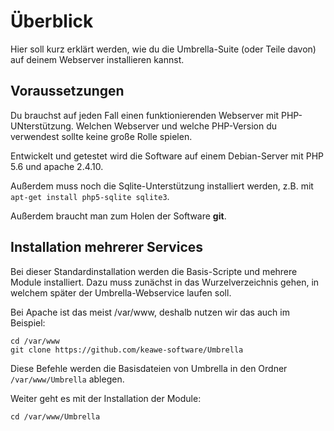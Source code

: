 # Überblick

Hier soll kurz erklärt werden, wie du die Umbrella-Suite (oder Teile davon) auf deinem Webserver installieren kannst.

## Voraussetzungen

Du brauchst auf jeden Fall einen funktionierenden Webserver mit PHP-UNterstützung.
Welchen Webserver und welche PHP-Version du verwendest sollte keine große Rolle spielen.

Entwickelt und getestet wird die Software auf einem Debian-Server mit PHP 5.6 und apache 2.4.10.

Außerdem muss noch die Sqlite-Unterstützung installiert werden, z.B. mit `apt-get install php5-sqlite sqlite3`.

Außerdem braucht man zum Holen der Software **git**. 

## Installation mehrerer Services

Bei dieser Standardinstallation werden die Basis-Scripte und mehrere Module installiert.
Dazu muss zunächst in das Wurzelverzeichnis gehen, in welchem später der Umbrella-Webservice laufen soll.

Bei Apache ist das meist /var/www, deshalb nutzen wir das auch im Beispiel:

```
cd /var/www
git clone https://github.com/keawe-software/Umbrella
```

Diese Befehle werden die Basisdateien von Umbrella in den Ordner `/var/www/Umbrella` ablegen.

Weiter geht es mit der Installation der Module:

```
cd /var/www/Umbrella

```